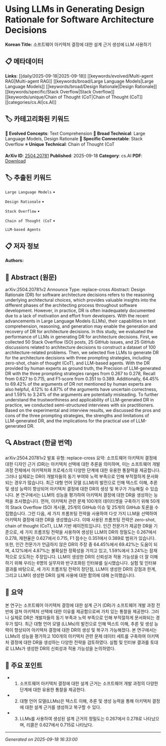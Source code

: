 
# Using LLMs in Generating Design Rationale for Software Architecture Decisions

**Korean Title:** 소프트웨어 아키텍처 결정에 대한 설계 근거 생성에 LLM 사용하기

## 📋 메타데이터

**Links**: [[daily/2025-09-18|2025-09-18]] [[keywords/evolved/Multi-agent RAG|Multi-agent RAG]] [[keywords/broad/Large Language Models|Large Language Models]] [[keywords/broad/Design Rationale|Design Rationale]] [[keywords/specific/Stack Overflow|Stack Overflow]] [[keywords/unique/Chain of Thought (CoT|Chain of Thought (CoT]] [[categories/cs.AI|cs.AI]]

## 🏷️ 카테고리화된 키워드
**🚀 Evolved Concepts**: Text Comprehension
**🔬 Broad Technical**: Large Language Models, Design Rationale
**🔗 Specific Connectable**: Stack Overflow
**⭐ Unique Technical**: Chain of Thought (CoT

**ArXiv ID**: [2504.20781](https://arxiv.org/abs/2504.20781)
**Published**: 2025-09-18
**Category**: cs.AI
**PDF**: [Download](https://arxiv.org/pdf/2504.20781.pdf)


## 🏷️ 추출된 키워드



`Large Language Models` • 

`Design Rationale` • 

`Stack Overflow` • 

`Chain of Thought (CoT` • 

`LLM-based Agents`



## 📋 저자 정보

**Authors:** 

## 📄 Abstract (원문)

arXiv:2504.20781v2 Announce Type: replace-cross 
Abstract: Design Rationale (DR) for software architecture decisions refers to the reasoning underlying architectural choices, which provides valuable insights into the different phases of the architecting process throughout software development. However, in practice, DR is often inadequately documented due to a lack of motivation and effort from developers. With the recent advancements in Large Language Models (LLMs), their capabilities in text comprehension, reasoning, and generation may enable the generation and recovery of DR for architecture decisions. In this study, we evaluated the performance of LLMs in generating DR for architecture decisions. First, we collected 50 Stack Overflow (SO) posts, 25 GitHub issues, and 25 GitHub discussions related to architecture decisions to construct a dataset of 100 architecture-related problems. Then, we selected five LLMs to generate DR for the architecture decisions with three prompting strategies, including zero-shot, chain of thought (CoT), and LLM-based agents. With the DR provided by human experts as ground truth, the Precision of LLM-generated DR with the three prompting strategies ranges from 0.267 to 0.278, Recall from 0.627 to 0.715, and F1-score from 0.351 to 0.389. Additionally, 64.45% to 69.42% of the arguments of DR not mentioned by human experts are also helpful, 4.12% to 4.87% of the arguments have uncertain correctness, and 1.59% to 3.24% of the arguments are potentially misleading. To further understand the trustworthiness and applicability of LLM-generated DR in practice, we conducted semi-structured interviews with six practitioners. Based on the experimental and interview results, we discussed the pros and cons of the three prompting strategies, the strengths and limitations of LLM-generated DR, and the implications for the practical use of LLM-generated DR.

## 🔍 Abstract (한글 번역)

arXiv:2504.20781v2 발표 유형: replace-cross
요약: 소프트웨어 아키텍처 결정에 대한 디자인 근거 (DR)는 아키텍처 선택에 대한 추론을 의미하며, 이는 소프트웨어 개발 과정 전체에서 아키텍처화 프로세스의 다양한 단계에 대한 유용한 통찰력을 제공합니다. 그러나 실제로는 DR이 개발자들의 동기 부여와 노력 부족으로 인해 부적절하게 문서화되는 경우가 많습니다. 최근 대형 언어 모델 (LLM)의 발전으로 인해 텍스트 이해, 추론 및 생성 능력이 향상되어 아키텍처 결정에 대한 DR의 생성 및 복구가 가능해질 수 있습니다. 본 연구에서는 LLM의 성능을 평가하여 아키텍처 결정에 대한 DR을 생성하는 능력을 조사했습니다. 먼저, 아키텍처 관련 문제 100개의 데이터셋을 구축하기 위해 50개의 Stack Overflow (SO) 게시물, 25개의 GitHub 이슈 및 25개의 GitHub 토론을 수집했습니다. 그런 다음, 세 가지 프롬프팅 전략을 사용하여 다섯 가지 LLM을 선택하여 아키텍처 결정에 대한 DR을 생성했습니다. 이때 사용된 프롬프팅 전략은 zero-shot, chain of thought (CoT), LLM 기반 에이전트입니다. 인간 전문가가 제공한 DR을 기준으로, 세 가지 프롬프팅 전략을 사용하여 생성된 LLM의 DR의 정밀도는 0.267에서 0.278, 재현율은 0.627에서 0.715, F1 점수는 0.351에서 0.389로 범위가 있습니다. 또한, 인간 전문가가 언급하지 않은 DR의 주장 중 64.45%에서 69.42%는 도움이 되며, 4.12%에서 4.87%는 불확실한 정확성을 가지고 있고, 1.59%에서 3.24%는 잠재적으로 오도하는 주장입니다. LLM이 생성한 DR의 신뢰성과 적용 가능성을 더 잘 이해하기 위해 우리는 6명의 실무자와 반구조화된 인터뷰를 실시했습니다. 실험 및 인터뷰 결과를 바탕으로, 세 가지 프롬프팅 전략의 장단점, LLM이 생성한 DR의 강점과 한계, 그리고 LLM이 생성한 DR의 실제 사용에 대한 함의에 대해 논의했습니다.

## 📝 요약

본 연구는 소프트웨어 아키텍처 결정에 대한 설계 근거 (DR)가 소프트웨어 개발 과정 전반에 걸쳐 아키텍처 선택에 대한 이유를 제공함으로써 가치 있는 통찰을 제공한다. 그러나 실제로 DR은 개발자들의 동기 부족과 노력 부족으로 인해 부적절하게 문서화되는 경우가 많다. 최근 대형 언어 모델 (LLMs)의 발전으로 인해 텍스트 이해, 추론 및 생성 능력이 향상되어 아키텍처 결정에 대한 DR의 생성 및 복구가 가능해졌다. 본 연구에서는 LLMs의 성능을 평가하고 100개의 아키텍처 관련 문제 데이터 세트를 구축하여 아키텍처 결정에 대한 DR을 생성하는 다양한 전략을 검토하였다. 실험 및 인터뷰 결과를 토대로 LLMs가 생성한 DR의 신뢰성과 적용 가능성을 논의하였다.

## 🎯 주요 포인트


- 1. 소프트웨어 아키텍처 결정에 대한 설계 근거는 소프트웨어 개발 과정의 다양한 단계에 대한 유용한 통찰을 제공한다.

- 2. 대형 언어 모델(LLMs)은 텍스트 이해, 추론 및 생성 능력을 통해 아키텍처 결정에 대한 설계 근거를 생성하고 복구할 수 있다.

- 3. LLMs를 사용하여 생성된 설계 근거의 정밀도는 0.267에서 0.278로 나타났으며, 리콜은 0.627에서 0.715로 나타났다.


---

*Generated on 2025-09-18 16:33:00*